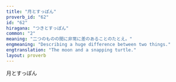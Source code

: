 ```yaml
---
title: "月とすっぽん"
proverb_id: "62"
id: "62"
hiragana: "つきとすっぽん"
common: "2"
meaning: "二つのものの間に非常に差のあることのたとえ。"
engmeaning: "Describing a huge difference between two things."
engtranslation: "The moon and a snapping turtle."
layout: proverb
---
```


月とすっぽん
